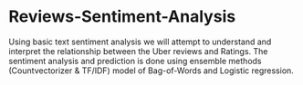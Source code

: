 # Reviews-Sentiment-Analysis
Using basic text sentiment analysis we will attempt to understand and interpret the relationship between the Uber reviews and Ratings. 
The sentiment analysis and prediction is done using ensemble methods (Countvectorizer & TF/IDF) model of Bag-of-Words and Logistic regression.
